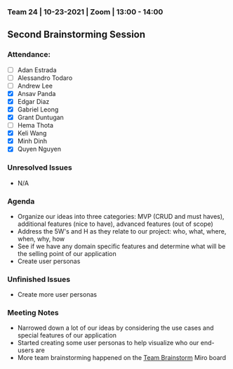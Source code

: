 ### Team 24 | 10-23-2021 | Zoom | 13:00 - 14:00
## Second Brainstorming Session

### Attendance:
- [ ] Adan Estrada
- [ ] Alessandro Todaro
- [ ] Andrew Lee
- [x] Ansav Panda
- [x] Edgar Diaz
- [x] Gabriel Leong
- [x] Grant Duntugan
- [ ] Hema Thota
- [x] Keli Wang
- [x] Minh Dinh
- [x] Quyen Nguyen

### Unresolved Issues
- N/A

### Agenda
- Organize our ideas into three categories: MVP (CRUD and must haves), additional features (nice to have), advanced features (out of scope)
- Address the 5W's and H as they relate to our project: who, what, where, when, why, how
- See if we have any domain specific features and determine what will be the selling point of our application
- Create user personas

### Unfinished Issues
- Create more user personas

### Meeting Notes
- Narrowed down a lot of our ideas by considering the use cases and special features of our application
- Started creating some user personas to help visualize who our end-users are
- More team brainstorming happened on the [Team Brainstorm](https://miro.com/app/board/o9J_lpcUAe4=/) Miro board